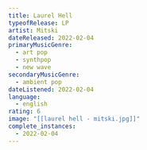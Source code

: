 ```yaml
---
title: Laurel Hell
typeofRelease: LP
artist: Mitski
dateReleased: 2022-02-04
primaryMusicGenre:
  - art pop
  - synthpop
  - new wave
secondaryMusicGenre:
  - ambient pop
dateListened: 2022-02-04
language:
  - english
rating: 6
image: "[[laurel hell - mitski.jpg]]"
complete_instances:
  - 2022-02-04
---
```

